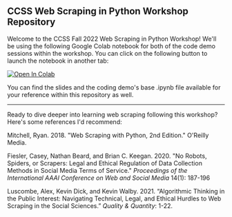 ## CCSS Web Scraping in Python Workshop Repository

Welcome to the CCSS Fall 2022 Web Scraping in Python Workshop! We'll be using the following Google Colab notebook for both of the code demo sessions within the workshop. You can click on the following button to launch the notebook in another tab:

[![Open In Colab](https://colab.research.google.com/assets/colab-badge.svg)](https://colab.research.google.com/drive/1VwyM37dnepd2LaERcFU1kLcID9J487lJ?usp=sharing)

You can find the slides and the coding demo's base .ipynb file available for your reference within this repository as well.

---

Ready to dive deeper into learning web scraping following this workshop? Here's some references I'd recommend:

Mitchell, Ryan. 2018. "Web Scraping with Python, 2nd Edition." O'Reilly Media.

Fiesler, Casey, Nathan Beard, and Brian C. Keegan. 2020. "No Robots, Spiders, or Scrapers: Legal and Ethical Regulation of Data Collection Methods in Social Media Terms of Service." *Proceedings of the International AAAI Conference on Web and Social Media* 14(1): 187-196

Luscombe, Alex, Kevin Dick, and Kevin Walby. 2021. “Algorithmic Thinking in the Public Interest: Navigating Technical, Legal, and Ethical Hurdles to Web Scraping in the Social Sciences.” *Quality & Quantity*: 1-22.
